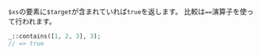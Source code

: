 `$xs`の要素に`$target`が含まれていれば`true`を返します。
比較は`==`演算子を使って行われます。

```php
_::contains([1, 2, 3], 3);
// => true
```

